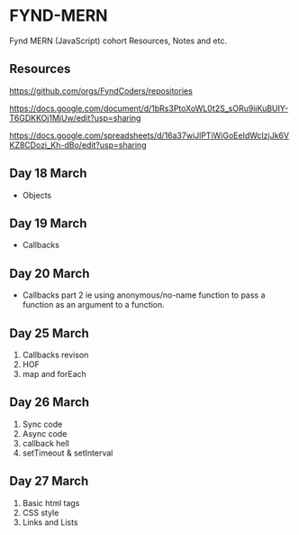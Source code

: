 # FYND-MERN
Fynd MERN (JavaScript) cohort Resources, Notes and etc.

## Resources 

https://github.com/orgs/FyndCoders/repositories

https://docs.google.com/document/d/1bRs3PtoXoWL0t2S_sORu9iiKuBUIY-T6GDKKOj1MjUw/edit?usp=sharing

https://docs.google.com/spreadsheets/d/16a37wiJlPTiWiGoEeIdWcIzjJk6VKZ8CDozi_Kh-dBo/edit?usp=sharing

<!-- Cline ai -->

## Day 18 March 
- Objects

## Day 19 March

- Callbacks

## Day 20 March
- Callbacks part 2 ie using anonymous/no-name function to pass a function as an argument to a function.

## Day 25 March

1. Callbacks revison
2. HOF
3. map and forEach

## Day 26 March

1. Sync code
2. Async code
3. callback hell
4. setTimeout & setInterval

## Day 27 March

1. Basic html tags
2. CSS style
3. Links and Lists